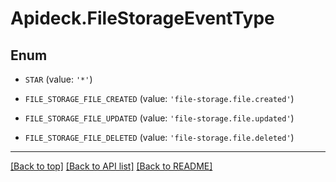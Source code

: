 # Apideck.FileStorageEventType

## Enum


* `STAR` (value: `'*'`)

* `FILE_STORAGE_FILE_CREATED` (value: `'file-storage.file.created'`)

* `FILE_STORAGE_FILE_UPDATED` (value: `'file-storage.file.updated'`)

* `FILE_STORAGE_FILE_DELETED` (value: `'file-storage.file.deleted'`)


---

[[Back to top]](#) [[Back to API list]](../../../../README.md#documentation-for-api-endpoints) [[Back to README]](../../../../README.md)


